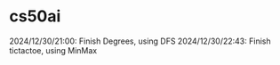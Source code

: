 # cs50ai

2024/12/30/21:00: Finish Degrees, using DFS
2024/12/30/22:43: Finish tictactoe, using MinMax
